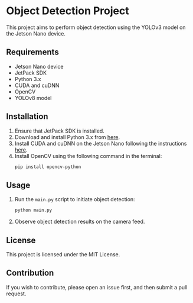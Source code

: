 # Object Detection Project

This project aims to perform object detection using the YOLOv3 model on the Jetson Nano device.

## Requirements

- Jetson Nano device
- JetPack SDK
- Python 3.x
- CUDA and cuDNN
- OpenCV
- YOLOv8 model

## Installation

1. Ensure that JetPack SDK is installed.
2. Download and install Python 3.x from [here](https://www.python.org/downloads/).
3. Install CUDA and cuDNN on the Jetson Nano following the instructions [here](https://docs.nvidia.com/cuda/cuda-installation-guide-linux/index.html).
4. Install OpenCV using the following command in the terminal:
   ```bash
   pip install opencv-python
    ```

## Usage

1. Run the `main.py` script to initiate object detection:
   ```bash
   python main.py
    ```
2. Observe object detection results on the camera feed.

## License

This project is licensed under the MIT License.

## Contribution

If you wish to contribute, please open an issue first, and then submit a pull request.